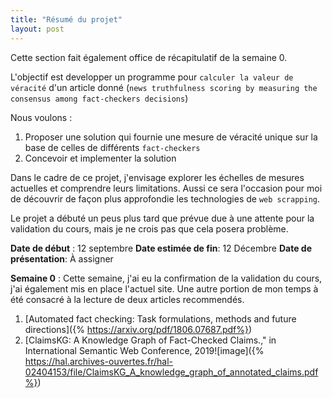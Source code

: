 ```yaml
---
title: "Résumé du projet"
layout: post
---
```


Cette section fait également office de récapitulatif de la semaine 0.

L'objectif est  developper un programme pour `calculer la valeur de véracité` d'un article donné (`news truthfulness scoring by measuring the consensus among fact-checkers decisions`)

Nous voulons : 
1. Proposer une solution  qui fournie une mesure  de véracité unique sur la base de  celles de différents  `fact-checkers`
2. Concevoir et implementer la solution


Dans le cadre de ce projet, j'envisage explorer les  échelles de mesures actuelles et comprendre leurs limitations. Aussi ce sera l'occasion pour moi de découvrir  de façon plus approfondie les technologies de `web scrapping`. 

Le projet a débuté un peus plus tard que prévue due à une attente pour la validation du cours, mais je ne crois pas que cela posera problème.

**Date de début** : 12 septembre 
**Date estimée de fin**: 12 Décembre 
**Date de présentation**: À assigner 


**Semaine 0** :
Cette semaine, j'ai eu la confirmation de la validation du cours, j'ai également mis en place l'actuel site. Une autre portion de mon temps à été consacré à la lecture de deux articles recommendés. 
1. [Automated fact checking: Task formulations, methods and future directions]({% https://arxiv.org/pdf/1806.07687.pdf%})
2. [ClaimsKG: A Knowledge Graph of Fact-Checked Claims.," in International Semantic Web Conference, 2019![image]({% https://hal.archives-ouvertes.fr/hal-02404153/file/ClaimsKG_A_knowledge_graph_of_annotated_claims.pdf%})










